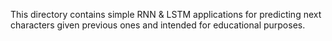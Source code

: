 This directory contains simple RNN & LSTM applications for predicting next characters given previous ones and intended for educational purposes.